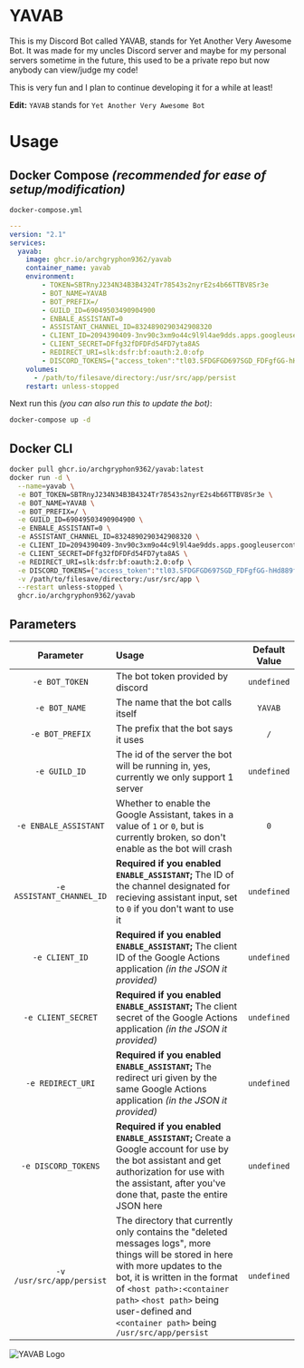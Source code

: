 # YAVAB
This is my Discord Bot called YAVAB, stands for Yet Another Very Awesome Bot. It was made for my uncles Discord server and maybe for my personal servers sometime in the future,  this used to be a private repo but now anybody can view/judge my code!

This is very fun and I plan to continue developing it for a while at least!

**Edit:** `YAVAB` stands for `Yet Another Very Awesome Bot`

# Usage
## Docker Compose *(recommended for ease of setup/modification)*
`docker-compose.yml`
```yml
---
version: "2.1"
services:
  yavab:
    image: ghcr.io/archgryphon9362/yavab
    container_name: yavab
    environment:
        - TOKEN=SBTRnyJ234N34B3B4324Tr78543s2nyrE2s4b66TTBV8Sr3e
        - BOT_NAME=YAVAB
        - BOT_PREFIX=/
        - GUILD_ID=69049503490904900
        - ENBALE_ASSISTANT=0
        - ASSISTANT_CHANNEL_ID=8324890290342908320
        - CLIENT_ID=2094390409-3nv90c3xm9o44c9l9l4ae9dds.apps.googleusercontent.com
        - CLIENT_SECRET=DFfg32fDFDFd54FD7yta8AS
        - REDIRECT_URI=slk:dsfr:bf:oauth:2.0:ofp
        - DISCORD_TOKENS={"access_token":"tl03.SFDGFGD697SGD_FDFgfGG-hHd889fgfSGHDn48rjnV--BNH9JufBb.DNht0468dYBTVS-g8bB","refresh_token":"1//eko43F-RE5GBnhg_fjvgb0v9mretv95DSGer446DFHGGfhjh33Gg4GGFG333hhgid8","scope":"https://www.googleapis.com/auth/assistant-sdk-prototype","token_type":"Bearer","expiry_date":1694202150748}
    volumes:
      - /path/to/filesave/directory:/usr/src/app/persist
    restart: unless-stopped
```

Next run this *(you can also run this to update the bot)*:

```sh
docker-compose up -d
```

## Docker CLI

```sh
docker pull ghcr.io/archgryphon9362/yavab:latest
docker run -d \
  --name=yavab \
  -e BOT_TOKEN=SBTRnyJ234N34B3B4324Tr78543s2nyrE2s4b66TTBV8Sr3e \
  -e BOT_NAME=YAVAB \
  -e BOT_PREFIX=/ \
  -e GUILD_ID=69049503490904900 \
  -e ENBALE_ASSISTANT=0 \
  -e ASSISTANT_CHANNEL_ID=8324890290342908320 \
  -e CLIENT_ID=2094390409-3nv90c3xm9o44c9l9l4ae9dds.apps.googleusercontent.com \
  -e CLIENT_SECRET=DFfg32fDFDFd54FD7yta8AS \
  -e REDIRECT_URI=slk:dsfr:bf:oauth:2.0:ofp \
  -e DISCORD_TOKENS={"access_token":"tl03.SFDGFGD697SGD_FDFgfGG-hHd889fgfSGHDn48rjnV--BNH9JufBb.DNht0468dYBTVS-g8bB","refresh_token":"1//eko43F-RE5GBnhg_fjvgb0v9mretv95DSGer446DFHGGfhjh33Gg4GGFG333hhgid8","scope":"https://www.googleapis.com/auth/assistant-sdk-prototype","token_type":"Bearer","expiry_date":1694202150748} \
  -v /path/to/filesave/directory:/usr/src/app \
  --restart unless-stopped \
  ghcr.io/archgryphon9362/yavab
```

## Parameters
Parameter|Usage|Default Value
:-:|:-|:-:
`-e BOT_TOKEN`|The bot token provided by discord|`undefined`
`-e BOT_NAME`|The name that the bot calls itself|`YAVAB`
`-e BOT_PREFIX`|The prefix that the bot says it uses|`/`
`-e GUILD_ID`|The id of the server the bot will be running in, yes, currently we only support 1 server|`undefined`
`-e ENBALE_ASSISTANT`|Whether to enable the Google Assistant, takes in a value of `1` or `0`, but is currently broken, so don't enable as the bot will crash|`0`
`-e ASSISTANT_CHANNEL_ID`|**Required if you enabled `ENABLE_ASSISTANT`;** The ID of the channel designated for recieving assistant input, set to `0` if you don't want to use it|`undefined`
`-e CLIENT_ID`|**Required if you enabled `ENABLE_ASSISTANT`;** The client ID of the Google Actions application *(in the JSON it provided)*|`undefined`
`-e CLIENT_SECRET`|**Required if you enabled `ENABLE_ASSISTANT`;** The client secret of the Google Actions application *(in the JSON it provided)*|`undefined`
`-e REDIRECT_URI`|**Required if you enabled `ENABLE_ASSISTANT`;** The redirect uri given by the same Google Actions application *(in the JSON it provided)*|`undefined`
`-e DISCORD_TOKENS`|**Required if you enabled `ENABLE_ASSISTANT`;** Create a Google account for use by the bot assistant and get authorization for use with the assistant, after you've done that, paste the entire JSON here|`undefined`
`-v /usr/src/app/persist`|The directory that currently only contains the "deleted messages logs", more things will be stored in here with more updates to the bot, it is written in the format of `<host path>:<container path>` `<host path>` being user-defined and `<container path>` being `/usr/src/app/persist`|`undefined`

![YAVAB Logo](https://github.com/ArchGryphon9362/YAVAB/raw/main/icon/YAVAB.png)
